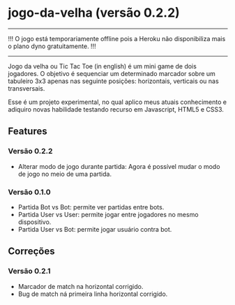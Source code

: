 # jogo-da-velha (versão 0.2.2)

****************************************************************************************************
!!! O jogo está temporariamente offline pois a Heroku não disponibiliza mais o plano dyno gratuitamente. !!!
****************************************************************************************************

Jogo da velha ou Tic Tac Toe (in english) é um mini game de dois jogadores. O objetivo é sequenciar um determinado marcador sobre um tabuleiro 3x3 apenas nas seguinte posições: horizontais, verticais ou nas transversais.

Esse é um projeto experimental, no qual aplico meus atuais conhecimento e adiquiro novas habilidade testando recurso em Javascript, HTML5 e CSS3.

## Features
### Versão 0.2.2
<ul>
<li>Alterar modo de jogo durante partida: Agora é possível mudar o modo de jogo no meio de uma partida.</li>
</ul>

### Versão 0.1.0
<ul>
<li>Partida Bot vs Bot: permite ver partidas entre bots.</li>
<li>Partida User vs User: permite jogar entre jogadores no mesmo dispositivo.</li>
<li>Partida User vs Bot: permite jogar usuário contra bot.</li>
</ul>



## Correções
### Versão 0.2.1
<ul>
<li>Marcador de match na horizontal corrigido.</li>
<li>Bug de match ná primeira linha horizontal corrigido.</li>
</ul>
